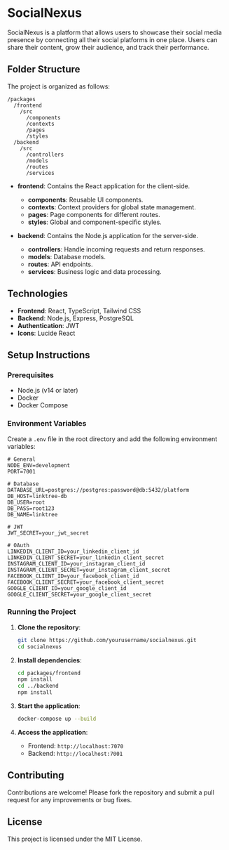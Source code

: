 
# SocialNexus

SocialNexus is a platform that allows users to showcase their social media presence by connecting all their social platforms in one place. Users can share their content, grow their audience, and track their performance.

## Folder Structure

The project is organized as follows:

```
/packages
  /frontend
    /src
      /components
      /contexts
      /pages
      /styles
  /backend
    /src
      /controllers
      /models
      /routes
      /services
```

- **frontend**: Contains the React application for the client-side.
  - **components**: Reusable UI components.
  - **contexts**: Context providers for global state management.
  - **pages**: Page components for different routes.
  - **styles**: Global and component-specific styles.

- **backend**: Contains the Node.js application for the server-side.
  - **controllers**: Handle incoming requests and return responses.
  - **models**: Database models.
  - **routes**: API endpoints.
  - **services**: Business logic and data processing.

## Technologies

- **Frontend**: React, TypeScript, Tailwind CSS
- **Backend**: Node.js, Express, PostgreSQL
- **Authentication**: JWT
- **Icons**: Lucide React

## Setup Instructions

### Prerequisites

- Node.js (v14 or later)
- Docker
- Docker Compose

### Environment Variables

Create a `.env` file in the root directory and add the following environment variables:

```
# General
NODE_ENV=development
PORT=7001

# Database
DATABASE_URL=postgres://postgres:password@db:5432/platform
DB_HOST=linktree-db
DB_USER=root
DB_PASS=root123
DB_NAME=linktree

# JWT
JWT_SECRET=your_jwt_secret

# OAuth
LINKEDIN_CLIENT_ID=your_linkedin_client_id
LINKEDIN_CLIENT_SECRET=your_linkedin_client_secret
INSTAGRAM_CLIENT_ID=your_instagram_client_id
INSTAGRAM_CLIENT_SECRET=your_instagram_client_secret
FACEBOOK_CLIENT_ID=your_facebook_client_id
FACEBOOK_CLIENT_SECRET=your_facebook_client_secret
GOOGLE_CLIENT_ID=your_google_client_id
GOOGLE_CLIENT_SECRET=your_google_client_secret
```

### Running the Project

1. **Clone the repository**:
   ```bash
   git clone https://github.com/yourusername/socialnexus.git
   cd socialnexus
   ```

2. **Install dependencies**:
   ```bash
   cd packages/frontend
   npm install
   cd ../backend
   npm install
   ```

3. **Start the application**:
   ```bash
   docker-compose up --build
   ```

4. **Access the application**:
   - Frontend: `http://localhost:7070`
   - Backend: `http://localhost:7001`

## Contributing

Contributions are welcome! Please fork the repository and submit a pull request for any improvements or bug fixes.

## License

This project is licensed under the MIT License.
